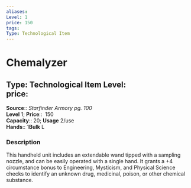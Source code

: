 ```yaml
---
aliases: 
Level: 1 
price: 150
tags: 
Type: Technological Item
---
```


# Chemalyzer

Type: Technological Item
Level:  
price: 
---
**Source**:: _Starfinder Armory pg. 100_  
**Level** 1;
**Price**::  150  
**Capacity**:: 20; **Usage** 2/use  
**Hands**:: 1**Bulk** L

### Description

This handheld unit includes an extendable wand tipped with a sampling nozzle, and can be easily operated with a single hand. It grants a +4 circumstance bonus to Engineering, Mysticism, and Physical Science checks to identify an unknown drug, medicinal, poison, or other chemical substance.
